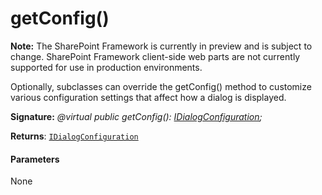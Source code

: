 # getConfig()
**Note:** The SharePoint Framework is currently in preview and is subject to change. SharePoint Framework client-side web parts are not currently supported for use in production environments.



Optionally, subclasses can override the getConfig() method to customize various configuration settings that affect how a dialog is displayed.

**Signature:** _@virtual public getConfig(): [IDialogConfiguration](../../sp-dialog/interface/idialogconfiguration.md);_

**Returns**: [`IDialogConfiguration`](../../sp-dialog/interface/idialogconfiguration.md)





#### Parameters
None


